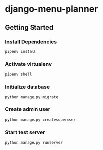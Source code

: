 # django-menu-planner

## Getting Started

### Install Dependencies
```
pipenv install
```
### Activate virtualenv
```
pipenv shell
```

### Initialize database
```
python manage.py migrate
```

### Create admin user
```
python manage.py createsuperuser
```

### Start test server
```
python manage.py runserver
```
